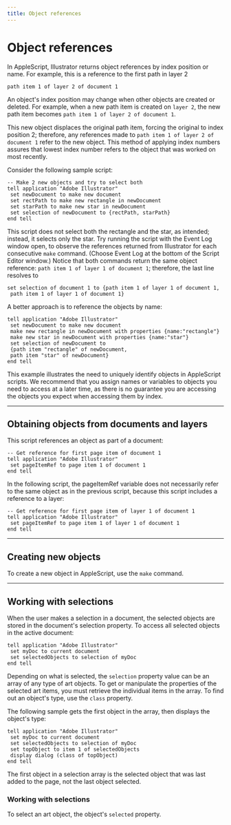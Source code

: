 ```yaml
---
title: Object references
---
```

# Object references

In AppleScript, Illustrator returns object references by index position or name. For example, this is a reference to the first path in layer 2

```applescript
path item 1 of layer 2 of document 1
```

An object's index position may change when other objects are created or deleted. For example, when a new path item is created on `layer 2`, the new path item becomes `path item 1 of layer 2 of document 1`.

This new object displaces the original path item, forcing the original to index position 2; therefore, any references made to `path item 1 of layer 2 of document 1` refer to the new object. This method of applying index numbers assures that lowest index number refers to the object that was worked on most recently.

Consider the following sample script:

```applescript
-- Make 2 new objects and try to select both
tell application "Adobe Illustrator"
 set newDocument to make new document
 set rectPath to make new rectangle in newDocument
 set starPath to make new star in newDocument
 set selection of newDocument to {rectPath, starPath}
end tell
```

This script does not select both the rectangle and the star, as intended; instead, it selects only the star. Try running the script with the Event Log window open, to observe the references returned from Illustrator for each consecutive `make` command. (Choose Event Log at the bottom of the Script Editor window.) Notice that both commands return the same object reference: `path item 1 of layer 1 of document 1`; therefore, the last line resolves to

```applescript
set selection of document 1 to {path item 1 of layer 1 of document 1,
 path item 1 of layer 1 of document 1}
```

A better approach is to reference the objects by name:

```applescript
tell application "Adobe Illustrator"
 set newDocument to make new document
 make new rectangle in newDocument with properties {name:"rectangle"}
 make new star in newDocument with properties {name:"star"}
 set selection of newDocument to
 {path item "rectangle" of newDocument,
 path item "star" of newDocument}
end tell
```

This example illustrates the need to uniquely identify objects in AppleScript scripts. We recommend that you assign names or variables to objects you need to access at a later time, as there is no guarantee you are accessing the objects you expect when accessing them by index.

---

## Obtaining objects from documents and layers

This script references an object as part of a document:

```applescript
-- Get reference for first page item of document 1
tell application "Adobe Illustrator"
 set pageItemRef to page item 1 of document 1
end tell
```

In the following script, the pageItemRef variable does not necessarily refer to the same object as in the previous script, because this script includes a reference to a layer:

```applescript
-- Get reference for first page item of layer 1 of document 1
tell application "Adobe Illustrator"
 set pageItemRef to page item 1 of layer 1 of document 1
end tell
```

---

## Creating new objects

To create a new object in AppleScript, use the `make` command.

---

## Working with selections

When the user makes a selection in a document, the selected objects are stored in the document's selection property. To access all selected objects in the active document:

```applescript
tell application "Adobe Illustrator"
 set myDoc to current document
 set selectedObjects to selection of myDoc
end tell
```

Depending on what is selected, the `selection` property value can be an array of any type of art objects. To get or manipulate the properties of the selected art items, you must retrieve the individual items in the array. To find out an object's type, use the `class` property.

The following sample gets the first object in the array, then displays the object's type:

```applescript
tell application "Adobe Illustrator"
 set myDoc to current document
 set selectedObjects to selection of myDoc
 set topObject to item 1 of selectedObjects
 display dialog (class of topObject)
end tell
```

The first object in a selection array is the selected object that was last added to the page, not the last object selected.

### Working with selections

To select an art object, the object's `selected` property.
